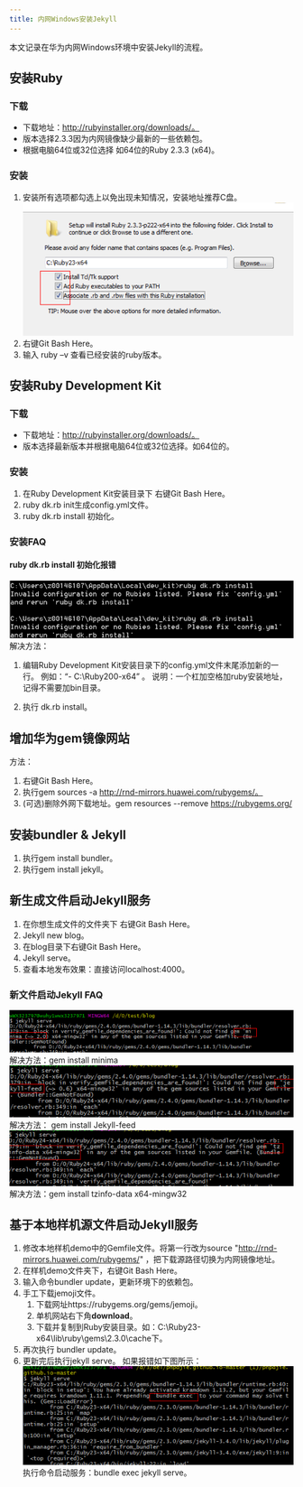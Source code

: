 ```yaml
---
title: 内网Windows安装Jekyll
---
```

本文记录在华为内网Windows环境中安装Jekyll的流程。

## 安装Ruby

### 下载

- 下载地址：http://rubyinstaller.org/downloads/。
- 版本选择2.3.3因为内网镜像缺少最新的一些依赖包。
- 根据电脑64位或32位选择 如64位的Ruby 2.3.3 (x64)。

### 安装

1. 安装所有选项都勾选上以免出现未知情况，安装地址推荐C盘。
    ![Links](/images/docs/guides/jekyll/image001.png)
2. 右键Git Bash Here。
3. 输入 ruby –v 查看已经安装的ruby版本。

## 安装Ruby Development Kit
### 下载
- 下载地址：http://rubyinstaller.org/downloads/。
- 版本选择最新版本并根据电脑64位或32位选择。如64位的。

### 安装
1. 在Ruby Development Kit安装目录下 右键Git Bash Here。
2. ruby dk.rb init生成config.yml文件。
3. ruby dk.rb install 初始化。

### 安装FAQ
#### ruby dk.rb install 初始化报错
![Links](/images/docs/guides/jekyll/image003.png)
解决方法：
1. 编辑Ruby Development Kit安装目录下的config.yml文件末尾添加新的一行。
    例如：“- C:\Ruby200-x64” 。
    说明：一个杠加空格加ruby安装地址，记得不需要加bin目录。

2. 执行 dk.rb install。

## 增加华为gem镜像网站
方法：
1. 右键Git Bash Here。
2. 执行gem sources -a http://rnd-mirrors.huawei.com/rubygems/。
3. (可选)删除外网下载地址。gem resources --remove https://rubygems.org/

## 安装bundler & Jekyll
1. 执行gem install bundler。
2. 执行gem install jekyll。

## 新生成文件启动Jekyll服务
1. 在你想生成文件的文件夹下 右键Git Bash Here。
2. Jekyll new blog。
3. 在blog目录下右键Git Bash Here。
4. Jekyll serve。
5. 查看本地发布效果：直接访问localhost:4000。

### 新文件启动Jekyll FAQ
![Links](/images/docs/guides/jekyll/image005.png)
    解决方法：gem install minima
![Links](/images/docs/guides/jekyll/image007.png)
    解决方法： gem install Jekyll-feed
![Links](/images/docs/guides/jekyll/image009.png)
    解决方法：gem install tzinfo-data x64-mingw32

## 基于本地样机源文件启动Jekyll服务
1. 修改本地样机demo中的Gemfile文件。将第一行改为source "http://rnd-mirrors.huawei.com/rubygems/" ，把下载源路径切换为内网镜像地址。
2. 在样机demo文件夹下，右键Git Bash Here。
2. 输入命令bundler update，更新环境下的依赖包。
3. 手工下载jemoji文件。
    1. 下载网址https://rubygems.org/gems/jemoji。
    2. 单机网站右下角**download**。
    3. 下载并复制到Ruby安装目录。如：C:\Ruby23-x64\lib\ruby\gems\2.3.0\cache下。
4. 再次执行 bundler update。
5. 更新完后执行jekyll serve。
如果报错如下图所示：
   ![Links](/images/docs/guides/jekyll/image015.png)
执行命令启动服务：bundle exec jekyll serve。

  
  





